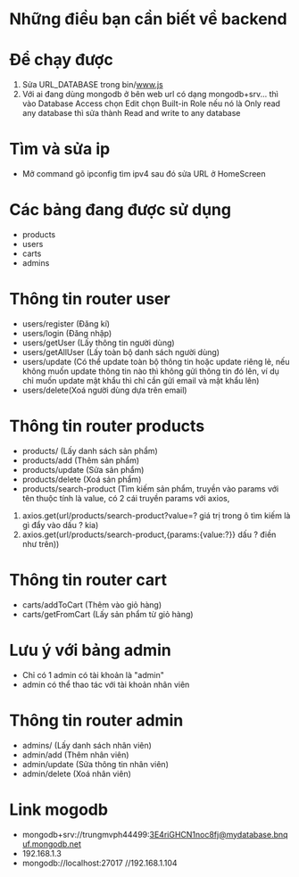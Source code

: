 # Những điều bạn cần biết về backend

# Để chạy được
1. Sửa URL_DATABASE trong bin/www.js
2. Với ai đang dùng mongodb ở bên web url có dạng mongodb+srv... thì vào Database Access chọn Edit chọn Built-in Role nếu nó là Only read any database thì sửa thành Read and write to any database

# Tìm và sửa ip
- Mở command gõ ipconfig tìm ipv4 sau đó sửa URL ở HomeScreen

# Các bảng đang được sử dụng
- products
- users
- carts
- admins

# Thông tin router user
- users/register (Đăng kí)
- users/login (Đăng nhập)
- users/getUser (Lấy thông tin người dùng)
- users/getAllUser (Lấy toàn bộ danh sách người dùng)
- users/update (Có thể update toàn bộ thông tin hoặc update riêng lẻ, nếu không muốn update thông tin nào
thì không gửi thông tin đó lên, ví dụ chỉ muốn update mật khẩu thì chỉ cần gửi email và mật khẩu lên)
- users/delete(Xoá người dùng dựa trên email)

# Thông tin router products
- products/ (Lấy danh sách sản phẩm)
- products/add (Thêm sản phẩm)
- products/update (Sửa sản phẩm)
- products/delete (Xoá sản phẩm)
- products/search-product (Tìm kiếm sản phẩm, truyền vào params với tên thuộc tính là value,
có 2 cái truyền params với axios,
1. axios.get(url/products/search-product?value=? giá trị trong ô tìm kiếm là gì đẩy vào dấu ? kia)
2. axios.get(url/products/search-product,{params:{value:?}} dấu ? điền như trên))

# Thông tin router cart
- carts/addToCart (Thêm vào giỏ hàng)
- carts/getFromCart (Lấy sản phẩm từ giỏ hàng)

# Lưu ý với bảng admin
- Chỉ có 1 admin có tài khoản là "admin"
- admin có thể thao tác với tài khoản nhân viên

# Thông tin router admin
- admins/ (Lấy danh sách nhân viên)
- admin/add (Thêm nhân viên)
- admin/update (Sửa thông tin nhân viên)
- admin/delete (Xoá nhân viên)


# Link mogodb
- mongodb+srv://trungmvph44499:3E4riGHCN1noc8fj@mydatabase.bnquf.mongodb.net
- 192.168.1.3
- mongodb://localhost:27017
//192.168.1.104

